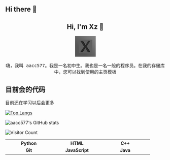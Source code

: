 ## Hi there 👋

<h2 align="center"> Hi, I'm Xz 👋 <br/> </h2> 

<p align="center"><img width=65px height=65px  src="X.png" alt=""></p>

<p align="center"> <samp>嗨，我叫 aacc577。我是一名初中生。我也是一名一般的程序员。在我的存储库中，您可以找到使用的主页模板 </samp>

## 目前会的代码
<samp>目前还在学习以后会更多</samp>

<table>
<tbody>
 <tr>
<td align="center" width="20%">
<span><b style="text-align: center;">Python</b></span> 
<img height=60px src="https://img.icons8.com/color/2x/python.png" alt=""> 
</td>

<td align="center" width="20%">
<span><b style="text-align: center;">HTML</b></span> 
<img height=60px src="https://img.icons8.com/color/2x/html-5.png" alt=""> 
</td>

<td align="center" width="20%">
<span><b style="text-align: center;">C++</b></span> 
<img height=60px src="https://isocpp.org/assets/images/cpp_logo.png" alt=""> 
</td>
</tr>

<tr>
<td align="center" width="20%">
<span><b style="text-align: center;">Git</b></span> 
<img height=65px src="https://img.icons8.com/ios-glyphs/2x/github-2.png" alt=""> 
</td>

<td align="center" width="20%">
<span><b style="text-align: center;">JavaScript</b></span> 
<img height=65px src="https://img.icons8.com/color/2x/javascript.png" alt=""> 
</td>

<td align="center" width="20%">
<span><b style="text-align: center;">Java</b></span> 
<img height=65px src="https://cdn.icon-icons.com/icons2/159/PNG/256/java_22523.png" alt=""> 
</td>
</tr>

[![Top Langs](https://github-readme-stats.vercel.app/api/top-langs/?username=aacc577)](https://github.com/aacc577/github-readme-stats)

![aacc577's GitHub stats](https://github-readme-stats.vercel.app/api?username=aacc577&show_icons=true&theme=tokyonight)

![Visitor Count](https://profile-counter.glitch.me/aacc577/count.svg)

</tbody>
</table>
<!--
**aacc577/aacc577** is a ✨ _special_ ✨ repository because its `README.md` (this file) appears on your GitHub profile.

Here are some ideas to get you started:

- 🔭 I’m currently working on ...
- 🌱 I’m currently learning ...
- 👯 I’m looking to collaborate on ...
- 🤔 I’m looking for help with ...
- 💬 Ask me about ...
- 📫 How to reach me: ...
- 😄 Pronouns: ...
- ⚡ Fun fact: ...
-->
